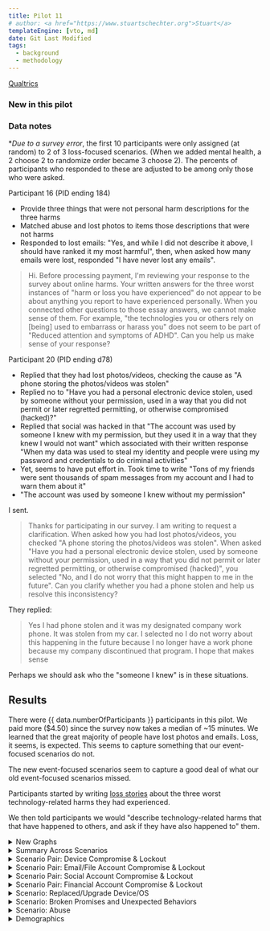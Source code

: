 ```yaml
---
title: Pilot 11
# author: <a href="https://www.stuartschechter.org">Stuart</a>
templateEngine: [vto, md]
date: Git Last Modified
tags:
  - background
  - methodology
---
```


[Qualtrics]()


### New in this pilot

### Data notes

**Due to a survey error*, the first 10 participants were only assigned (at random) to 2 of 3 loss-focused scenarios. (When we added mental health, a 2 choose 2 to randomize order became 3 choose 2). The percents of participants who responded to these are adjusted to be among only those who were asked.

Participant 16 (PID ending 184)
  - Provide three things that were not personal harm descriptions for the three harms
  - Matched abuse and lost photos to items those descriptions that were not harms
  - Responded to lost emails: "Yes, and while I did not describe it above, I should have ranked it my most harmful", then, when asked how many emails were lost, responded "I have never lost any emails".

> Hi. Before processing payment, I'm reviewing your response to the survey about online harms. Your written answers for the three worst instances of "harm or loss you have experienced" do not appear to be about anything you report to have experienced personally. When you connected other questions to those essay answers, we cannot make sense of them. For example, "the technologies you or others rely on [being] used to embarrass or harass you" does not seem to be part of "Reduced attention and symptoms of ADHD". Can you help us make sense of your response?

Participant 20 (PID ending d78)
  - Replied that they had lost photos/videos, checking the cause as "A phone storing the photos/videos was stolen"
  - Replied no to "Have you had a personal electronic device stolen, used by someone without your permission, used in a way that you did not permit or later regretted permitting, or otherwise compromised (hacked)?"
  - Replied that social was hacked in that "The account was used by someone I knew with my permission, but they used it in a way that they knew I would not want" which associated with their written response "When my data was used to steal my identity and people were using my password and credentials to do criminal activities"
  - Yet, seems to have put effort in. Took time to write "Tons of my friends were sent thousands of spam messages from my account and I had to warn them about it"
  - "The account was used by someone I knew without my permission"

I sent.
> Thanks for participating in our survey. I am writing to request a clarification. When asked how you had lost photos/videos, you checked "A phone storing the photos/videos was stolen". When asked "Have you had a personal electronic device stolen, used by someone without your permission, used in a way that you did not permit or later regretted permitting, or otherwise compromised (hacked)", you selected "No, and I do not worry that this might happen to me in the future". Can you clarify whether you had a phone stolen and help us resolve this inconsistency?

They replied:
> Yes I had phone stolen and it was my designated company work phone. It was stolen from my car. I selected no I do not worry about this happening in the future because I no longer have a work phone because my company discontinued that program. I hope that makes sense

Perhaps we should ask who the "someone I knew" is in these situations.

## Results

There were {{ data.numberOfParticipants }} participants in this pilot.  We paid more ($4.50) since the survey now takes a median of ~15 minutes. We learned that the great majority of people have lost photos and emails. Loss, it seems, is expected. This seems to capture something that our event-focused scenarios do not.

The new event-focused scenarios seem to capture a good deal of what our old event-focused scenarios missed.

Participants started by writing [loss stories](./loss-stories.md) about the three worst technology-related harms they had experienced. 

We then told participants we would "describe technology-related harms that that have happened to others, and ask if they have also happened to" them.



<!-- ----------------------------------------------------- -->
<details>
<summary>New Graphs</summary>

<figure><img src="/graphs/pilot11/harm-likert-absolute.svg" alt=""/></figure>
<figure><img src="/graphs/pilot11/harm-likert-percent.svg" alt=""/></figure>
<figure><img src="/graphs/pilot11/lost-photos-percent.svg" alt=""/></figure>
<figure><img src="/graphs/pilot11/lost-emails-percent.svg" alt=""/></figure>
<figure><img src="/graphs/pilot11/lost-photos-percent-cdf.svg" alt=""/></figure>
<figure><img src="/graphs/pilot11/lost-emails-percent-cdf.svg" alt=""/></figure>

</details>
<!-- ----------------------------------------------------- -->

<!-- ----------------------------------------------------- -->
<details>
<summary>Summary Across Scenarios</summary>

<figure>
  <img src="/graphs/pilot11/scenario-bar-chart.svg" alt="A bar chart summarizing the percent of participants who had experienced each harm scenario."/>
  <figcaption>The percent of participants who had experienced each harm scenario. Losses due to failures of security measures to protect participants from attack are paired (left bar) against harms due to security measures themselves harming participants (right bar).</figcaption>
</figure>
<figure><img src="/graphs/pilot11/scenario-harm-likert-absolute.svg" alt="TBD"/></figure>
<figure><img src="/graphs/pilot11/scenario-harm-likert-percent.svg" alt="TBD"/></figure>

When participants reported having suffered one of the described scenarios, we asked them how recently they had experienced it.

<figure>
  <img src="/graphs/pilot11/scenario-recency-bar-chart.svg" alt="A bar chart summarizing how recently participants who had experienced each harm scenario."/>
  <figcaption>The absolute number of participants who had experienced each harm scenario for each level of recency.</figcaption>
</figure>

<figure>
  <img src="/graphs/Pilot11/scenario-recovery-duration-bar-chart.svg" alt=""/>
  <figcaption>Recovery duration for each scenario (absolute figures).</figcaption>
</figure>

<figure>
  <img src="/graphs/Pilot11/scatter-age-vs-scenario-count.svg" alt=""/>
  <figcaption>Have older people experienced more types of harmful events?</figcaption>
</figure>

</details>
<!-- ----------------------------------------------------- -->
<details>
<summary>Scenario Pair: Device Compromise & Lockout</summary>

We asked participants who had a device compromised/stolen or locked what type of device it was. (If they had experienced more than one incident of a scenario we asked about the worst.)

<figure>
  <img src="/graphs/pilot11/device-bar-chart.svg" alt="A bar chart summarizing the number of devices of each type that were lost or hacked."/>
  <figcaption>The absolute number of devices of each type that participants had suffered the compromise of (left bar in pair) or had been locked out of (right bar in pair).</figcaption>
</figure>
<figure><img src="/graphs/pilot11/hacked-device-dur-bar-chart.svg" alt="TBD"/></figure>


<figure>
  <img src="/graphs/pilot11/hacked-device-how-bar-chart.svg" alt="A bar chart summarizing how devices were compromised."/>
  <figcaption>How devices were compromised.</figcaption>
</figure>

<figure>
  <img src="/graphs/pilot11/locked-device-how-bar-chart.svg" alt="A bar chart summarizing how participants reported being locked out of their devices."/>
  <figcaption>How users were locked out of their devices.</figcaption>
</figure>

<figure><img src="/graphs/pilot11/locked-device-recdat-bar-chart.svg" alt="TBD"/></figure>
<figure><img src="/graphs/pilot11/locked-device-dur-bar-chart.svg" alt="TBD"/></figure>

</details>
<!-- ----------------------------------------------------- -->
<details>
<summary>Scenario Pair: Email/File Account Compromise & Lockout</summary>
<figure>
  <img src="/graphs/pilot11/account-type-bar-chart.svg" alt="A bar chart summarizing the number of devices of each type that were lost or hacked."/>
  <figcaption>The types of accounts that participants had suffered the compromise of (left bar in pair) or had been locked out of (right bar in pair).</figcaption>
</figure>

<figure><img src="/graphs/pilot11/hacked-acct-how-bar-chart.svg" alt="TBD"/></figure>
<figure><img src="/graphs/pilot11/hacked-acct-type-bar-chart.svg" alt="TBD"/></figure>
<figure><img src="/graphs/pilot11/hacked-acct-dur-bar-chart.svg" alt="TBD"/></figure>
<figure><img src="/graphs/pilot11/locked-acct-how-bar-chart.svg" alt="TBD"/></figure>
<figure><img src="/graphs/pilot11/locked-acct-type-bar-chart.svg" alt="TBD"/></figure>
<figure><img src="/graphs/pilot11/locked-acct-dur-bar-chart.svg" alt="TBD"/></figure>

</details>
<!-- ----------------------------------------------------- -->
<details>
<summary>Scenario Pair: Social Account Compromise & Lockout</summary>
<figure>
  <img src="/graphs/pilot11/social-account-type-bar-chart.svg" alt="A bar chart summarizing the number of devices of each type that were lost or hacked."/>
  <figcaption>The types of social accounts that participants had suffered the compromise of (left bar in pair) or had been locked out of (right bar in pair).</figcaption>
</figure>

<figure><img src="/graphs/pilot11/hacked-soc-how-bar-chart.svg" alt="TBD"/></figure>
<figure><img src="/graphs/pilot11/hacked-soc-type-bar-chart.svg" alt="TBD"/></figure>
<figure><img src="/graphs/pilot11/locked-soc-how-bar-chart.svg" alt="TBD"/></figure>
<figure><img src="/graphs/pilot11/locked-soc-type-bar-chart.svg" alt="TBD"/></figure>
<figure><img src="/graphs/pilot11/locked-soc-dur-bar-chart.svg" alt="TBD"/></figure>

</details>
<!-- ----------------------------------------------------- -->
<details>
<summary>Scenario Pair: Financial Account Compromise & Lockout</summary>
<figure>
  <img src="/graphs/pilot11/financial-account-type-bar-chart.svg" alt="A bar chart summarizing the number of devices of each type that were lost or compromised."/>
  <figcaption>The types of financial accounts that participants had suffered the compromise of (left bar in pair) or had been locked out of (right bar in pair).</figcaption>
</figure>

<figure><img src="/graphs/pilot11/hacked-bank-how-bar-chart.svg" alt="TBD"/></figure>
<figure><img src="/graphs/pilot11/hacked-bank-type-bar-chart.svg" alt="TBD"/></figure>
<figure><img src="/graphs/pilot11/locked-bank-how-bar-chart.svg" alt="TBD"/></figure>
<figure><img src="/graphs/pilot11/locked-bank-type-bar-chart.svg" alt="TBD"/></figure>
<figure><img src="/graphs/pilot11/locked-bank-dur-bar-chart.svg" alt="TBD"/></figure>

</details>
<!-- ----------------------------------------------------- -->
<details>
<summary>Scenario: Replaced/Upgrade Device/OS</summary>

<figure><img src="/graphs/pilot11/swap-device-what-bar-chart.svg" alt="TBD"/></figure>
<figure><img src="/graphs/pilot11/swap-device-harm-bar-chart.svg" alt="TBD"/></figure>
<figure><img src="/graphs/pilot11/swap-device-dur-bar-chart.svg" alt="TBD"/></figure>
</details>
<!-- ----------------------------------------------------- -->
<details>
<summary>Scenario: Broken Promises and Unexpected Behaviors</summary>
<figure><img src="/graphs/pilot11/disconnect-how-bar-chart.svg" alt="TBD"/></figure>
<figure><img src="/graphs/pilot11/disconnect-harm-bar-chart.svg" alt="TBD"/></figure>
<figure><img src="/graphs/pilot11/disconnect-dur-bar-chart.svg" alt="TBD"/></figure>
</details>
<!-- ----------------------------------------------------- -->
<details>
<summary>Scenario: Abuse</summary>
<figure><img src="/graphs/pilot11/abuse-how-bar-chart.svg" alt="TBD"/></figure>
<figure><img src="/graphs/pilot11/abuse-dur-bar-chart.svg" alt="TBD"/></figure>
</details>
<!-- ----------------------------------------------------- -->
<details>
<summary>Demographics</summary>
<figure><img src="/graphs/pilot11/age-cdf.svg" alt="TBD"/></figure>
<figure><img src="/graphs/pilot11/education-percent.svg" alt="TBD"/></figure>
<figure><img src="/graphs/pilot11/gender-percent.svg" alt="TBD"/></figure>
</details>
<!-- ----------------------------------------------------- -->
